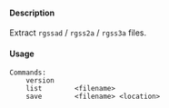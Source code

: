 #### Description
Extract `rgssad` / `rgss2a` / `rgss3a` files.

#### Usage
```
Commands:
    version
    list        <filename>
    save        <filename> <location>
```
